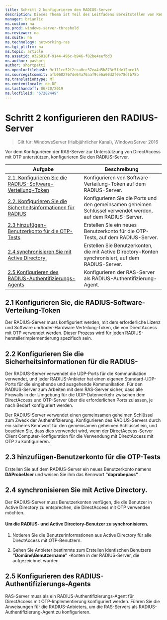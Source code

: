 ```yaml
---
title: Schritt 2 konfigurieren den RADIUS-Server
description: Dieses Thema ist Teil des Leitfadens Bereitstellen von Remotezugriff mit OTP-Authentifizierung in Windows Server 2016.
manager: brianlic
ms.custom: na
ms.prod: windows-server-threshold
ms.reviewer: na
ms.suite: na
ms.technology: networking-ras
ms.tgt_pltfrm: na
ms.topic: article
ms.assetid: 0326818f-9144-496c-b946-f82be4eefbd3
ms.author: pashort
author: shortpatti
ms.openlocfilehash: 9c111ce52f2cca0cc37ea4d5b873c5fde12bce18
ms.sourcegitcommit: afb0602767de64a76aaf9ce6a60d2f0e78efb78b
ms.translationtype: MT
ms.contentlocale: de-DE
ms.lasthandoff: 06/20/2019
ms.locfileid: "67282449"
---
```

# <a name="step-2-configure-the-radius-server"></a>Schritt 2 konfigurieren den RADIUS-Server

>Gilt für: WindowsServer (Halbjährlicher Kanal), WindowsServer 2016

Vor dem Konfigurieren der RAS-Server zur Unterstützung von DirectAccess mit OTP unterstützen, konfigurieren Sie den RADIUS-Server.  
  
|Aufgabe|Beschreibung|  
|----|--------|  
|[2.1. Konfigurieren Sie die RADIUS-Software-Verteilung-Token](#BKMK_1.1)|Konfigurieren von Software-Verteilung-Token auf dem RADIUS-Server.|  
|[2.2. Konfigurieren Sie die Sicherheitsinformationen für RADIUS](#BKMK_1.2)|Konfigurieren Sie die Ports und den gemeinsamen geheimen Schlüssel verwendet werden, auf dem RADIUS-Server.|  
|[2.3 hinzufügen-Benutzerkonto für die OTP-Tests](#BKMK_Probe)|Erstellen Sie ein neues Benutzerkonto für die OTP-Tests, auf dem RADIUS-Server.|  
|[2.4 synchronisieren Sie mit Active Directory.](#BKMK_Active)|Erstellen Sie Benutzerkonten, die mit Active Directory-Konten synchronisiert, auf dem RADIUS-Server.|  
|[2.5 Konfigurieren des RADIUS-Authentifizierungs-Agents](#BKMK_AuthAgent)|Konfigurieren der RAS-Server als RADIUS-Authentifizierung-Agent.|  
  
## <a name="BKMK_1.1"></a>2.1 Konfigurieren Sie, die RADIUS-Software-Verteilung-Token  
Der RADIUS-Server muss konfiguriert werden, mit dem erforderliche Lizenz und Software und/oder-Hardware Verteilung-Token, die von DirectAccess mit OTP verwendet werden. Dieser Prozess wird für jeden RADIUS-herstellerimplementierung spezifisch sein.  
  
## <a name="BKMK_1.2"></a>2.2 Konfigurieren Sie die Sicherheitsinformationen für die RADIUS-  
Der RADIUS-Server verwendet die UDP-Ports für die Kommunikation verwendet, und jeder RADIUS-Anbieter hat einen eigenen Standard-UDP-Ports für die eingehende und ausgehende Kommunikation. Für den RADIUS-Server zum Arbeiten mit dem RAS-Server sicher, dass alle Firewalls in der Umgebung für die UDP-Datenverkehr zwischen dem DirectAccess und OTP-Server über die erforderlichen Ports zulassen, je nach Bedarf konfiguriert werden.  
  
Der RADIUS-Server verwendet einen gemeinsamen geheimen Schlüssel zum Zweck der Authentifizierung. Konfigurieren des RADIUS-Servers durch ein sicheres Kennwort für den gemeinsamen geheimen Schlüssel ein, und beachten Sie, dass dies verwendet wird, wenn der DirectAccess-Server Client Computer-Konfiguration für die Verwendung mit DirectAccess mit OTP zu konfigurieren.  
  
## <a name="BKMK_Probe"></a>2.3 hinzufügen-Benutzerkonto für die OTP-Tests  
Erstellen Sie auf dem RADIUS-Server ein neues Benutzerkonto namens **DAProbeUser** und weisen Sie ihm das Kennwort **"daprobepass"** .  
  
## <a name="BKMK_Active"></a>2.4 synchronisieren Sie mit Active Directory.  
Der RADIUS-Server muss Benutzerkonten verfügen, die die Benutzer in Active Directory zu entsprechen, die DirectAccess mit OTP verwenden möchten.  
  
#### <a name="to-synchronize-the-radius-and-active-directory-users"></a>Um die RADIUS- und Active Directory-Benutzer zu synchronisieren.  
  
1.  Notieren Sie die Benutzerinformationen aus Active Directory für alle DirectAccess mit OTP-Benutzern.  
  
2.  Gehen Sie Anbieter bestimmte zum Erstellen identischen Benutzers **"Domäne\Benutzername"** -Konten in der RADIUS-Server, die aufgezeichnet wurden.  
  
## <a name="BKMK_AuthAgent"></a>2.5 Konfigurieren des RADIUS-Authentifizierungs-Agents  
RAS-Server muss als ein RADIUS-Authentifizierungs-Agent für DirectAccess mit OTP-Implementierung konfiguriert werden. Führen Sie die Anweisungen für die RADIUS-Anbieters, um die RAS-Servers als RADIUS-Authentifizierung-Agent zu konfigurieren.  
  



